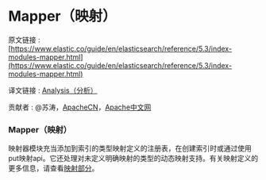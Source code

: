 # Mapper（映射）

原文链接 : [https://www.elastic.co/guide/en/elasticsearch/reference/5.3/index-modules-mapper.html](https://www.elastic.co/guide/en/elasticsearch/reference/5.3/index-modules-mapper.html)

译文链接 : [Analysis（分析）](/pages/viewpage.action?pageId=10028534)

贡献者 : @苏涛，[ApacheCN](/display/~apachecn)，[Apache中文网](/display/~apachechina)

### Mapper（映射）

映射器模块充当添加到索引的类型映射定义的注册表，在创建索引时或通过使用put映射api。它还处理对未定义明确映射的类型的动态映射支持。有关映射定义的更多信息，请查看[映射部分](https://www.elastic.co/guide/en/elasticsearch/reference/5.3/mapping.html)。